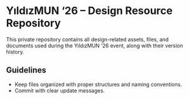 # YıldızMUN ‘26 – Design Resource Repository

This private repository contains all design-related assets, files, and documents used during the YıldızMUN ‘26 event, along with their version history.

## Guidelines

- Keep files organized with proper structures and naming conventions.
- Commit with clear update messages.
